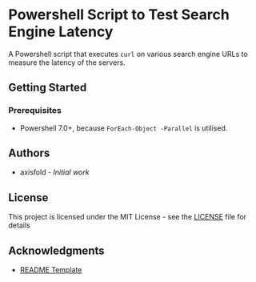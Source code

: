 # Powershell Script to Test Search Engine Latency

A Powershell script that executes `curl` on various search engine URLs to measure the latency of the servers.

## Getting Started

### Prerequisites

- Powershell 7.0+, because `ForEach-Object -Parallel` is utilised.

## Authors

* axisfold - *Initial work* 

## License

This project is licensed under the MIT License - see the [LICENSE](LICENSE) file for details

## Acknowledgments

* [README Template](https://gist.github.com/PurpleBooth/109311bb0361f32d87a2)
